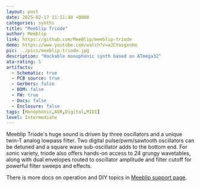 ```yaml
---
layout: post
date: 2025-02-17 11:11:40 +0000
categories: synths
title: "Meeblip Triode"
author: Meeblip
link: https://github.com/MeeBlip/meeblip-triode
demo: https://www.youtube.com/watch?v=aJCYosgxnHo
pic: ../pics/meeblip-triode.jpg
description: "Hackable monophonic synth based on ATmega32"
ata-rating: 5
artifacts:
  - Schematic: true
  - PCB source: true
  - Gerbers: false
  - BOM: false
  - FW: true
  - Docs: false
  - Enclosure: false
tags: [Monophonic,AVR,Digital,MIDI]
level: Intermediate
---
```


Meeblip Triode's huge sound is driven by three oscillators and a unique twin-T analog lowpass filter. Two digital pulse/pwm/sawtooth oscillators can be detuned and a square wave sub-oscillator adds to the bottom end. For sonic variety, triode also offers hands-on access to 24 grungy wavetables, along with dual envelopes routed to oscillator amplitude and filter cutoff for powerful filter sweeps and effects.

There is more docs on operation and DIY topics in [Meeblip support page](https://meeblip.com/pages/support).
